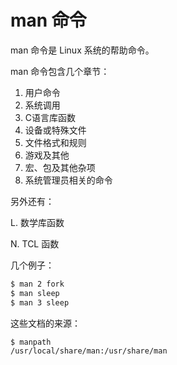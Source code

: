 # man 命令

man 命令是 Linux 系统的帮助命令。	

man 命令包含几个章节：

1. 用户命令
2. 系统调用
3. C语言库函数
4. 设备或特殊文件
5. 文件格式和规则
6. 游戏及其他
7. 宏、包及其他杂项
8. 系统管理员相关的命令

另外还有：

L. 数学库函数

N. TCL 函数



几个例子：

```bash
$ man 2 fork
$ man sleep
$ man 3 sleep
```

这些文档的来源：

```bash
$ manpath
/usr/local/share/man:/usr/share/man
```



